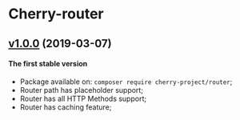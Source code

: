 # Cherry-router 

## [v1.0.0](https://github.com/ABGEO07/cherry-router/releases/tag/v1.0.0 "v1.0.0") (2019-03-07)
#### The first stable version

- Package available on: `composer require cherry-project/router`;
- Router path has placeholder support;
- Router has all HTTP Methods support;
- Router has caching feature;